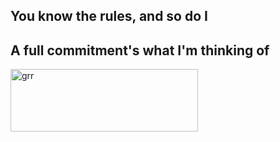 <!DOCTYPE html>
<html>
<head>
<title>We're no strangers to love</title>
</head>
<body>
  
  <h2>You know the rules, and so do I</h2>
  <h2>A full commitment's what I'm thinking of</h2>
  
</body>
  
  <img src="https://wallpaperaccess.com/full/2329699.png" alt="grr" width="300" height="100" class="center">
</html>
